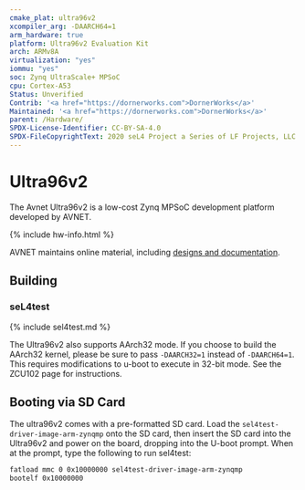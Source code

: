 ```yaml
---
cmake_plat: ultra96v2
xcompiler_arg: -DAARCH64=1
arm_hardware: true
platform: Ultra96v2 Evaluation Kit
arch: ARMv8A
virtualization: "yes"
iommu: "yes"
soc: Zynq UltraScale+ MPSoC
cpu: Cortex-A53
Status: Unverified
Contrib: '<a href="https://dornerworks.com">DornerWorks</a>'
Maintained: '<a href="https://dornerworks.com">DornerWorks</a>'
parent: /Hardware/
SPDX-License-Identifier: CC-BY-SA-4.0
SPDX-FileCopyrightText: 2020 seL4 Project a Series of LF Projects, LLC.
---
```


# Ultra96v2

The Avnet Ultra96v2 is a low-cost Zynq MPSoC development platform developed by
AVNET.

{% include hw-info.html %}

AVNET maintains online material, including [designs and documentation](https://www.avnet.com/americas/product/avnet-engineering-services/aes-ultra96-v2-i-g/evolve-42136369/).

## Building

### seL4test

{% include sel4test.md %}

The Ultra96v2 also supports AArch32 mode. If you choose to build the AArch32 kernel,
please be sure to pass `-DAARCH32=1` instead of `-DAARCH64=1`. This requires modifications to u-boot
to execute in 32-bit mode. See the ZCU102 page for instructions.

## Booting via SD Card

The ultra96v2 comes with a pre-formatted SD card. Load the `sel4test-driver-image-arm-zynqmp` onto
the SD card, then insert the SD card into the Ultra96v2 and power on the board, dropping into the
U-boot prompt. When at the prompt, type the following to run sel4test:

```bash
fatload mmc 0 0x10000000 sel4test-driver-image-arm-zynqmp
bootelf 0x10000000
```

